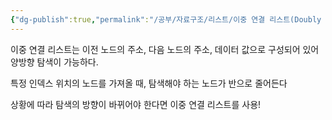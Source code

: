 ```yaml
---
{"dg-publish":true,"permalink":"/공부/자료구조/리스트/이중 연결 리스트(Doubly LinkedList)/","dgPassFrontmatter":true}
---
```


이중 연결 리스트는 이전 노드의 주소, 다음 노드의 주소, 데이터 값으로 구성되어 있어 양방향 탐색이 가능하다.

특정 인덱스 위치의 노드를 가져올 때, 탐색해야 하는 노드가 반으로 줄어든다

상황에 따라 탐색의 방향이 바뀌어야 한다면 이중 연결 리스트를 사용!